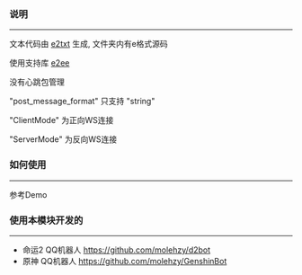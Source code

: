 ### 说明
----
文本代码由 [e2txt](http://e2ee.jimstone.com.cn/downloads/) 生成, 文件夹内有e格式源码

使用支持库 [e2ee](http://e2ee.jimstone.com.cn/downloads/)

没有心跳包管理

"post_message_format" 只支持 "string"

"ClientMode" 为正向WS连接

"ServerMode" 为反向WS连接

### 如何使用

----
参考Demo

### 使用本模块开发的

----
+ 命运2 QQ机器人 https://github.com/molehzy/d2bot
+ 原神 QQ机器人 https://github.com/molehzy/GenshinBot
